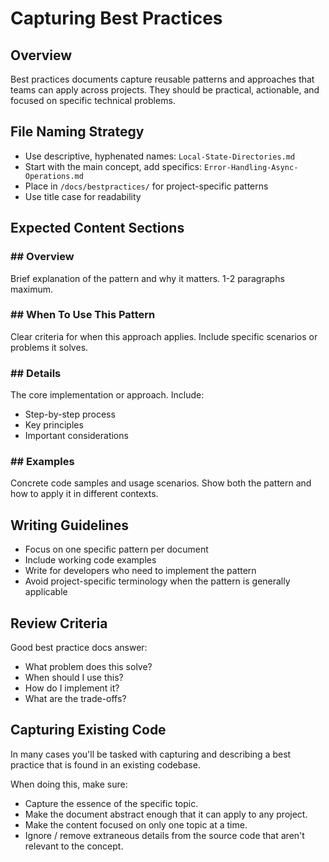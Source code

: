 # Capturing Best Practices

## Overview

Best practices documents capture reusable patterns and approaches that teams can apply across projects. They should be practical, actionable, and focused on specific technical problems.

## File Naming Strategy

- Use descriptive, hyphenated names: `Local-State-Directories.md`
- Start with the main concept, add specifics: `Error-Handling-Async-Operations.md`
- Place in `/docs/bestpractices/` for project-specific patterns
- Use title case for readability

## Expected Content Sections

### ## Overview
Brief explanation of the pattern and why it matters. 1-2 paragraphs maximum.

### ## When To Use This Pattern
Clear criteria for when this approach applies. Include specific scenarios or problems it solves.

### ## Details
The core implementation or approach. Include:
- Step-by-step process
- Key principles
- Important considerations

### ## Examples
Concrete code samples and usage scenarios. Show both the pattern and how to apply it in different contexts.

## Writing Guidelines

- Focus on one specific pattern per document
- Include working code examples
- Write for developers who need to implement the pattern
- Avoid project-specific terminology when the pattern is generally applicable

## Review Criteria

Good best practice docs answer:
- What problem does this solve?
- When should I use this?
- How do I implement it?
- What are the trade-offs?

## Capturing Existing Code

In many cases you'll be tasked with capturing and describing a best practice that is found
in an existing codebase.

When doing this, make sure:
 - Capture the essence of the specific topic.
 - Make the document abstract enough that it can apply to any project.
 - Make the content focused on only one topic at a time.
 - Ignore / remove extraneous details from the source code that aren't relevant to the concept.

